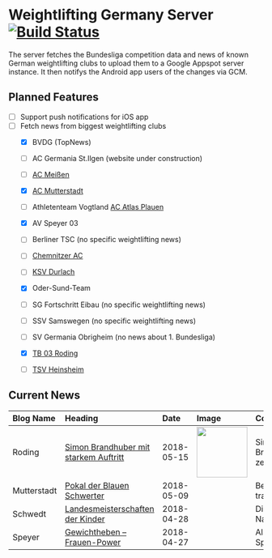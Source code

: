 # Weightlifting Germany Server [![Build Status](https://travis-ci.org/WGierke/weightlifting_germany_server.svg?branch=master)](https://travis-ci.org/WGierke/weightlifting_germany_server)

The server fetches the Bundesliga competition data and news of known German weightlifting clubs to upload them to a Google Appspot server instance.
It then notifys the Android app users of the changes via GCM.

## Planned Features
- [ ] Support push notifications for iOS app  
- [ ] Fetch news from biggest weightlifting clubs
    - [X] BVDG (TopNews)
    - [ ] AC Germania St.Ilgen (website under construction)
    - [ ] [AC Meißen](http://www.ac-meissen.de/index.php?start=1)
    - [X] [AC Mutterstadt](http://www.ac-mutterstadt.de/index.php?start=1)
    - [ ] Athletenteam Vogtland [AC Atlas Plauen](https://acatlas.wordpress.com/)
    - [X] AV Speyer 03
    - [ ] Berliner TSC (no specific weightlifting news)
    - [ ] [Chemnitzer AC](http://chemnitzer-athletenclub.de/aktuelles/news/page/1/)
    - [ ] [KSV Durlach](http://ksvdurlach.de/news?page_n54=1)
    - [X] Oder-Sund-Team
    - [ ] SG Fortschritt Eibau (no specific weightlifting news)
    - [ ] SSV Samswegen (no specific weightlifting news)
    - [ ] SV Germania Obrigheim (no news about 1. Bundesliga)
    - [X] [TB 03 Roding](http://www.tb03-gewichtheben.de/page/1/)
    - [ ] [TSV Heinsheim](http://gewichtheben.tsv-heinsheim.de/index.php?start=1)


## Current News

| Blog Name   | Heading                                                                                                                           | Date       | Image                                                                                                          | Content                 |
|:------------|:----------------------------------------------------------------------------------------------------------------------------------|:-----------|:---------------------------------------------------------------------------------------------------------------|:------------------------|
| Roding      | [Simon Brandhuber mit starkem Auftritt](https://www.tb03-gewichtheben.de/2018/05/simon-brandhuber-mit-starkem-auftritt/)          | 2018-05-15 | <img src='https://www.tb03-gewichtheben.de/wp-content/uploads/2018/05/IMG-20180513-WA0007.jpg' width='100px'/> | Simon Brandhuber zei... |
| Mutterstadt | [Pokal der Blauen Schwerter](http://www.ac-mutterstadt.de/index.php?start=0&heading=05d92ccbfbb968a818c179816020f8711525816800.0) | 2018-05-09 |                                                                                                                | Beim traditionsreich... |
| Schwedt     | [Landesmeisterschaften der Kinder](http://gewichtheben.blauweiss65-schwedt.de/?p=7686)                                            | 2018-04-28 |                                                                                                                | Die jüngsten Nachwuc... |
| Speyer      | [Gewichtheben – Frauen-Power](https://www.av03-speyer.de/2018/04/gewichtheben-frauen-power/)                                      | 2018-04-27 |                                                                                                                | Als Christina Spindl... |